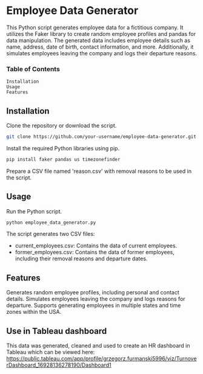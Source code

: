 # Employee Data Generator

This Python script generates employee data for a fictitious company. It utilizes the Faker library to create random employee profiles and pandas for data manipulation. The generated data includes employee details such as name, address, date of birth, contact information, and more. Additionally, it simulates employees leaving the company and logs their departure reasons.
### Table of Contents

    Installation
    Usage
    Features


## Installation
Clone the repository or download the script.
```bash
git clone https://github.com/your-username/employee-data-generator.git
```
Install the required Python libraries using pip.
```bash
pip install faker pandas us timezonefinder
```
Prepare a CSV file named 'reason.csv' with removal reasons to be used in the script.

## Usage
Run the Python script.
```bash
python employee_data_generator.py
```

The script generates two CSV files:
* current_employees.csv: Contains the data of current employees.
* former_employees.csv: Contains the data of former employees, including their removal reasons and departure dates.

## Features
Generates random employee profiles, including personal and contact details.
Simulates employees leaving the company and logs reasons for departure.
Supports generating employees in multiple states and time zones within the USA.
## Use in Tableau dashboard
This data was generated, cleaned and used to create an HR dashboard in Tableau which can be viewed here: https://public.tableau.com/app/profile/grzegorz.furmanski5996/viz/TurnoverDashboard_16928136278190/Dashboard1
